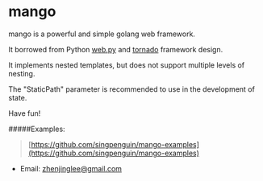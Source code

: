 mango
=====

mango is a powerful and simple golang web framework.

It borrowed from Python [web.py](https://github.com/webpy/webpy) and [tornado](https://github.com/tornadoweb/tornado) framework design.

It implements nested templates, but does not support multiple levels of nesting.

The "StaticPath" parameter is recommended to use in the development of state.

Have fun!

#####Examples:

>[https://github.com/singpenguin/mango-examples](https://github.com/singpenguin/mango-examples)

* Email: zhenjinglee@gmail.com

